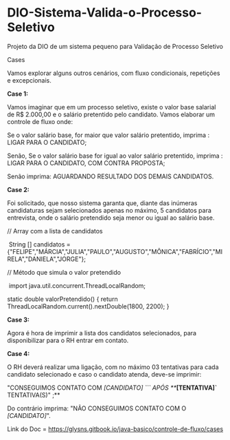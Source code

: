 # DIO-Sistema-Valida-o-Processo-Seletivo
Projeto da DIO de um sistema pequeno para Validação de Processo Seletivo

Cases

Vamos explorar alguns outros cenários, com fluxo condicionais, repetições e excepcionais.

**Case 1:** 

Vamos imaginar que em um processo seletivo, existe o valor base salarial de R$ 2.000,00 e o salário pretentido pelo candidato. Vamos elaborar um controle de fluxo onde:

Se o valor salário base, for maior que valor salário pretentido, imprima : LIGAR PARA O CANDIDATO;

Senão, Se o valor salário base for igual ao valor salário pretentido, imprima : LIGAR PARA O CANDIDATO, COM CONTRA PROPOSTA;

Senão imprima: AGUARDANDO RESULTADO DOS DEMAIS CANDIDATOS.

**Case 2:** 

Foi solicitado, que nosso sistema garanta que, diante das inúmeras candidaturas sejam selecionados apenas no máximo, 5 candidatos para entrevista, onde o salário pretendido seja menor ou igual ao salário base.

// Array com a lista de candidatos

​
String [] candidatos = {"FELIPE","MÁRCIA","JULIA","PAULO","AUGUSTO","MÔNICA","FABRÍCIO","MIRELA","DANIELA","JORGE"};

// Método que simula o valor pretendido

​
import java.util.concurrent.ThreadLocalRandom;

static double valorPretendido() {
     return ThreadLocalRandom.current().nextDouble(1800, 2200);
}

**Case 3:** 

Agora é hora de imprimir a lista dos candidatos selecionados, para disponibilizar para o RH entrar em contato.

**Case 4:**

O RH deverá realizar uma ligação, com no máximo 03 tentativas para cada candidato selecionado e caso o candidato atenda, deve-se imprimir:

"CONSEGUIMOS CONTATO COM _[CANDIDATO] ``` APÓS **_**[TENTATIVA]`** TENTATIVA(S)" ;**

Do contrário imprima: "NÃO CONSEGUIMOS CONTATO COM O _[CANDIDATO]_".

Link do Doc = https://glysns.gitbook.io/java-basico/controle-de-fluxo/cases
